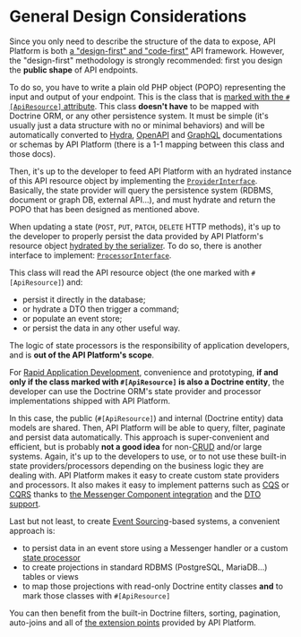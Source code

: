 # General Design Considerations

Since you only need to describe the structure of the data to expose, API Platform is both [a "design-first" and "code-first"](https://swagger.io/blog/api-design/design-first-or-code-first-api-development/)
API framework. However, the "design-first" methodology is strongly recommended: first you design the **public shape** of
API endpoints.

To do so, you have to write a plain old PHP object (POPO) representing the input and output of your endpoint. This is the class
that is [marked with the `#[ApiResource]` attribute](/docs/guide/declare-a-resource).
This class **doesn't have** to be mapped with Doctrine ORM, or any other persistence system. It must be simple (it's usually
just a data structure with no or minimal behaviors) and will be automatically converted to [Hydra](extending-jsonld-context.md),
[OpenAPI](swagger.md) and [GraphQL](graphql.md) documentations or schemas by API Platform (there is a 1-1 mapping
between this class and those docs).

Then, it's up to the developer to feed API Platform with an hydrated instance of this API resource object by implementing
the [`ProviderInterface`](/docs/guide/provide-the-resource-state). Basically, the state provider will query the persistence system (RDBMS,
document or graph DB, external API...), and must hydrate and return the POPO that has been designed as mentioned above.

When updating a state (`POST`, `PUT`, `PATCH`, `DELETE` HTTP methods), it's up to the developer to properly persist the
data provided by API Platform's resource object [hydrated by the serializer](/docs/in-depth/serialization).
To do so, there is another interface to implement: [`ProcessorInterface`](/docs/guide/hook-a-persistence-layer-with-a-processor).

This class will read the API resource object (the one marked with `#[ApiResource]`) and:

* persist it directly in the database;
* or hydrate a DTO then trigger a command;
* or populate an event store;
* or persist the data in any other useful way.

The logic of state processors is the responsibility of application developers, and is **out of the API Platform's scope**.

For [Rapid Application Development](https://en.wikipedia.org/wiki/Rapid_application_development), convenience and prototyping,
**if and only if the class marked with `#[ApiResource]` is also a Doctrine entity**, the developer can use the Doctrine
ORM's state provider and processor implementations shipped with API Platform.

In this case, the public (`#[ApiResource]`) and internal (Doctrine entity) data models are shared. Then, API Platform will
be able to query, filter, paginate and persist data automatically.
This approach is super-convenient and efficient, but is probably **not a good idea** for non-[CRUD](https://en.wikipedia.org/wiki/Create,_read,_update_and_delete)
and/or large systems.
Again, it's up to the developers to use, or to not use these built-in state providers/processors depending on the business logic
they are dealing with.
API Platform makes it easy to create custom state providers and processors.
It also makes it easy to implement patterns such as [CQS](https://www.martinfowler.com/bliki/CommandQuerySeparation.html)
or [CQRS](https://martinfowler.com/bliki/CQRS.html) thanks to [the Messenger Component integration](messenger.md) and the [DTO support](dto.md).

Last but not least, to create [Event Sourcing](https://martinfowler.com/eaaDev/EventSourcing.html)-based systems, a convenient
approach is:

* to persist data in an event store using a Messenger handler or a custom [state processor](state-processors.md)
* to create projections in standard RDBMS (PostgreSQL, MariaDB...) tables or views
* to map those projections with read-only Doctrine entity classes **and** to mark those classes with `#[ApiResource]`

You can then benefit from the built-in Doctrine filters, sorting, pagination, auto-joins and all of [the extension points](extending.md) provided by API Platform.
